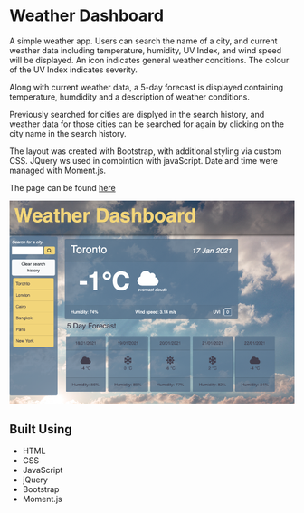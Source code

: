 # Weather Dashboard
A simple weather app. Users can search the name of a city, and current weather data including temperature, humidity, UV Index, and wind speed will be displayed. An icon indicates general weather conditions. The colour of the UV Index indicates severity.

Along with current weather data, a 5-day forecast is displayed containing temperature, humdidity and a description of weather conditions.

Previously searched for cities are displyed in the search history, and weather data for those cities can be searched for again by clicking on the city name in the search history.

The layout was created with Bootstrap, with additional styling via custom CSS. JQuery ws used in combintion with javaScript. Date and time were managed with Moment.js.

The page can be found [here](https://amelia-was.github.io/weather-dashboard/)

![Weather Dashboard Screenshot](./assets/images/weather-dashboard-screenshot.png)


## Built Using
- HTML
- CSS
- JavaScript
- jQuery
- Bootstrap
- Moment.js
